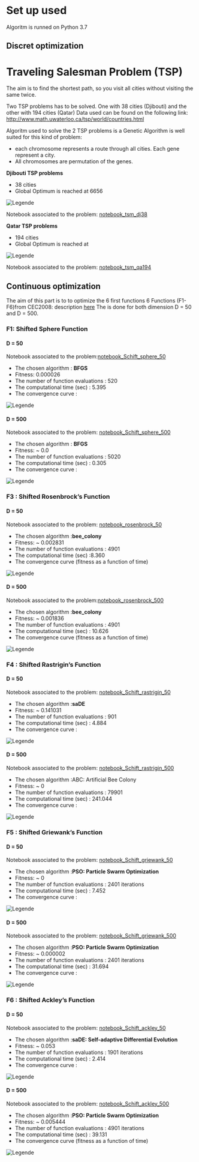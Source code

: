 
# Set up used
Algoritm is runned on Python 3.7

## Discret optimization
# Traveling Salesman Problem (TSP)
The  aim is to find the shortest path, so you visit all cities without visiting the same twice.

Two TSP problems has to be solved. One with 38 cities (Djibouti) and the other with 194 cities (Qatar)
Data used can be found on the following link: http://www.math.uwaterloo.ca/tsp/world/countries.html

Algoritm used to solve the 2 TSP problems is a Genetic Algorithm is well suited for this kind of problem:
- each chromosome represents a route through all cities. Each gene represent a city.
- All chromosomes are permutation of the genes.

**Djibouti TSP problems**
- 38 cities
- Global Optimum is reached at 6656

![Legende](./TSP_dj38/Traject_djb38.png)

 Notebook associated to the problem: [notebook_tsm_dj38](./TSP_dj38/tsm_dj38.ipynb)

**Qatar TSP problems**
- 194 cities
- Global Optimum is reached at

![Legende](./TSP_qa194/Traject_qa194.png)

Notebook associated to the problem: [notebook_tsm_qa194](./TSP_qa194/tsm_qa194.ipynb)

## Continuous optimization

The aim of this part is to  to optimize the 6 first functions 6 Functions (F1-F6)from CEC2008: description [here](doc/CEC2008_TechnicalReport.pdf)
The  is done for both dimension D = 50 and D = 500.

### F1: Shifted Sphere Function
#### D = 50

Notebook associated to the problem:[notebook_Schift_sphere_50](./Schift_sphere_50.ipynb)

- The chosen algorithm : **BFGS**
- Fitness: 0.000026
- The number of function evaluations : 520
- The computational time (sec) : 5.395
- The convergence curve :

![Legende](sol_sphere_50.png)

#### D = 500

Notebook associated to the problem: [notebook_Schift_sphere_500](./Schift_sphere_500.ipynb)

- The chosen algorithm : **BFGS**
- Fitness: ~ 0.0
- The number of function evaluations : 5020
- The computational time (sec) : 0.305
- The convergence curve :

![Legende](sol_sphere_500.png)

### F3 : Shifted Rosenbrock’s Function
#### D = 50

Notebook associated to the problem: [notebook_rosenbrock_50](./rosenbrock_50.ipynb)

- The chosen algorithm :**bee_colony**
- Fitness: ~ 0.002831
- The number of function evaluations : 4901
- The computational time (sec) :8.360
- The convergence curve (fitness as a function of time)

![Legende](sol_rosenbrock_50.png)

#### D = 500

Notebook associated to the problem:[notebook_rosenbrock_500](./rosenbrock_500.ipynb)

- The chosen algorithm :**bee_colony**
- Fitness: ~ 0.001836
- The number of function evaluations : 4901
- The computational time (sec) : 10.626
- The convergence curve (fitness as a function of time)

![Legende](sol_rosenbrock_500.png)

### F4 : Shifted Rastrigin’s Function
#### D = 50

Notebook associated to the problem: [notebook_Schift_rastrigin_50](./Schift_rastrigin_50.ipynb)

- The chosen algorithm :**saDE**
- Fitness: ~ 0.141031
- The number of function evaluations : 901
- The computational time (sec) : 4.884
- The convergence curve :

![Legende](sol_rastrigin_50.png)

#### D = 500

Notebook associated to the problem: [notebook_Schift_rastrigin_500](./Schift_rastrigin_500.ipynb)

- The chosen algorithm :ABC: Artificial Bee Colony
- Fitness: ~ 0
- The number of function evaluations : 79901
- The computational time (sec) : 241.044
- The convergence curve :

![Legende](sol_rastrigin_500.png)

### F5 : Shifted Griewank’s Function
#### D = 50

Notebook associated to the problem: [notebook_Schift_griewank_50](./schift_griewank_50.ipynb)

- The chosen algorithm :**PSO: Particle Swarm Optimization**
- Fitness: ~ 0
- The number of function evaluations : 2401 iterations
- The computational time (sec) : 7.452
- The convergence curve :

![Legende](sol_griewank_50.png)

#### D = 500

Notebook associated to the problem: [notebook_Schift_griewank_500](./Schift_griewank_500.ipynb)

- The chosen algorithm :**PSO: Particle Swarm Optimization**
- Fitness: ~ 0.000002
- The number of function evaluations : 2401 iterations
- The computational time (sec) : 31.694
- The convergence curve :

![Legende](sol_griewank_500.png)

### F6 : Shifted Ackley’s Function
#### D = 50

Notebook associated to the problem: [notebook_Schift_ackley_50](./Schift_ackley_50.ipynb)

- The chosen algorithm :**saDE: Self-adaptive Differential Evolution**
- Fitness: ~ 0.053
- The number of function evaluations : 1901 iterations
- The computational time (sec) : 2.414
- The convergence curve :

![Legende](sol_ackley_50.png)

#### D = 500

Notebook associated to the problem: [notebook_Schift_ackley_500](./Schift_ackley_500.ipynb)

- The chosen algorithm :**PSO: Particle Swarm Optimization**
- Fitness: ~ 0.005444
- The number of function evaluations : 4901 iterations
- The computational time (sec) : 39.131
- The convergence curve (fitness as a function of time)

![Legende](sol_ackley_500.png)
